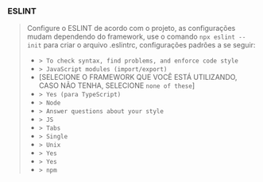 ### ESLINT

> Configure o ESLINT de acordo com o projeto, as configurações mudam dependendo do framework, use o comando `npx eslint --init` para criar o arquivo .eslintrc, configurações padrões a se seguir:
> * `> To check syntax, find problems, and enforce code style`
> * `> JavaScript modules (import/export)`
> * [SELECIONE O FRAMEWORK QUE VOCÊ ESTÁ UTILIZANDO, CASO NÃO TENHA, SELECIONE `none of these`]
> * `> Yes (para TypeScript)`
> * `> Node`
> * `> Answer questions about your style`
> * `> JS`
> * `> Tabs`
> * `> Single`
> * `> Unix`
> * `> Yes`
> * `> Yes`
> * `> npm`
